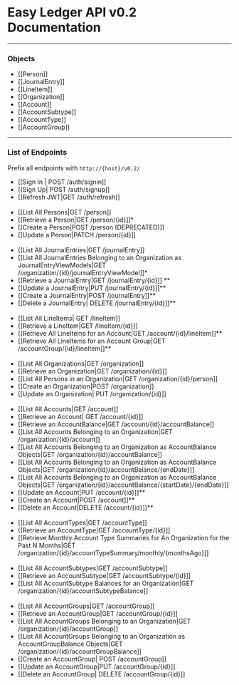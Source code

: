# Easy Ledger API v0.2 Documentation
___

### Objects
- [[Person]]
- [[JournalEntry]]
- [[LineItem]]
- [[Organization]]
- [[Account]]
- [[AccountSubtype]]
- [[AccountType]]
- [[AccountGroup]]
___
### List of Endpoints

Prefix all endpoints with `http://{host}/v0.2/`
- [[Sign In | POST /auth/signin]]
- [[Sign Up| POST /auth/signup]]
- [[Refresh JWT|GET /auth/refresh]]
<br/><br/>
- [[List All Persons|GET /person]]
- [[Retrieve a Person|GET /person/{id}]]*
- [[Create a Person|POST /person (DEPRECATED)]]
- [[Update a Person|PATCH /person/{id}]]
<br/> <br/>
- [[List All JournalEntries|GET /journalEntry]]
- [[List All JournalEntries Belonging to an Organization as JournalEntryViewModels|GET /organization/{id}/journalEntryViewModel]]*
- [[Retrieve a JournalEntry|GET /journalEntry/{id}]] **
- [[Update a JournalEntry|PUT /journalEntry/{id}]]**
- [[Create a JournalEntry|POST /journalEntry]]**
- [[Delete a JournalEntry| DELETE /journalEntry/{id}]]**
<br/><br/>
- [[List All LineItems| GET /lineItem]]
- [[Retrieve a LineItem|GET /lineItem/{id}]]
- [[Retrieve All LineItems for an Account|GET /account/{id}/lineItem]]**
- [[Retrieve All LineItems for an Account Group|GET /accountGroup/{id}/lineItem]]**
<br/><br/>
- [[List All Organizations|GET /organization]]
- [[Retrieve an Organization|GET /organization/{id}]]
- [[List All Persons in an Organization|GET /organization/{id}/person]]
- [[Create an Organization|POST /organization]]
- [[Update an Organization| PUT /organization/{id}]]
<br/><br/>
- [[List All Accounts|GET /account]]
- [[Retrieve an Account| GET /account/{id}]]
- [[Retrieve an AccountBalance|GET /account/{id}/accountBalance]]
- [[List All Accounts Belonging to an Organization|GET /organization/{id}/account]]
- [[List All Accounts Belonging to an Organization as AccountBalance Objects|GET /organization/{id}/accountBalance]]
- [[List All Accounts Belonging to an Organization as AccountBalance Objects|GET /organization/{id}/accountBalance/{endDate}]]
- [[List All Accounts Belonging to an Organization as AccountBalance Objects|GET /organization/{id}/accountBalance/{startDate}/{endDate}]]
- [[Update an Account|PUT /account/{id}]]**
- [[Create an Account|POST /account]]**
- [[Delete an Account|DELETE /account/{id}]]**
<br/><br/>
- [[List All AccountTypes|GET /accountType]]
- [[Retrieve an AccountType|GET /accountType/{id}]]
- [[Retrieve Monthly Account Type Summaries for An Organization for the Past N Months|GET /organization/{id}/accountTypeSummary/monthly/{monthsAgo}]]
<br/><br/>
- [[List All AccountSubtypes|GET /accountSubtype]]
- [[Retrieve an AccountSubtype|GET /accountSubtype/{id}]]
- [[List All AccountSubtype Balances for an Organization|GET /organization/{id}/accountSubtypeBalance]]
<br/><br/>
- [[List All AccountGroups|GET /accountGroup]]
- [[Retrieve an AccountGroup|GET /accountGroup/{id}]]
- [[List All AccountGroups Belonging to an Organization|GET /organization/{id}/accountGroup]]
- [[List All AccountGroups Belonging to an Organization as AccountGroupBalance Objects|GET /organization/{id}/accountGroupBalance]]
- [[Create an AccountGroup| POST /accountGroup]]
- [[Update an AccountGroup|PUT /accountGroup/{id}]]
- [[Delete an AccountGroup| DELETE /accountGroup/{id}]]
<br/><br/>







